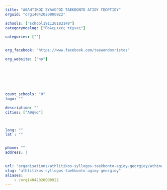 ```yaml
---
title: "ΑΘΛΗΤΙΚΟΣ ΣΥΛΛΟΓΟΣ ΤΑΕΚΒΟΝΤΟ ΑΓΙΟΥ ΓΕΩΡΓΙΟΥ"
orguid: "org14042020000922"

schools: ["school191120182148"]
categorynoslug: ["Πολεμικές τέχνες"]

categories: [""]


org_facebook: "https://www.facebook.com/taewondoxristos"

org_website: ["no"]







count_schools: "0"
logo: ""

description: ""
cities: ["Αθήνα"]



long: ""
lat : ""


phone: ""
address: |
    

url: "organisations/athlitikos-syllogos-taekbonto-agioy-georgioy/athina/"
slug: "athlitikos-syllogos-taekbonto-agioy-georgioy"
aliases:
    - /org14042020000922
---
```



